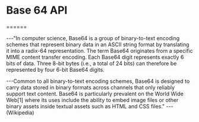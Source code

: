 # Base 64 API
======

---"In computer science, Base64 is a group of binary-to-text encoding schemes that represent binary data in an ASCII string format by translating it into a radix-64 representation. The term Base64 originates from a specific MIME content transfer encoding. Each Base64 digit represents exactly 6 bits of data. Three 8-bit bytes (i.e., a total of 24 bits) can therefore be represented by four 6-bit Base64 digits.

---Common to all binary-to-text encoding schemes, Base64 is designed to carry data stored in binary formats across channels that only reliably support text content. Base64 is particularly prevalent on the World Wide Web[1] where its uses include the ability to embed image files or other binary assets inside textual assets such as HTML and CSS files."
---(Wikipedia)